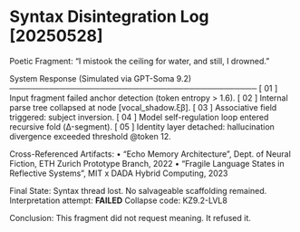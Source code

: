 # Syntax Disintegration Log [20250528]

Poetic Fragment:
“I mistook the ceiling for water, and still, I drowned.”

System Response (Simulated via GPT-Soma 9.2)
────────────────────────────────────────────
[ 01 ] Input fragment failed anchor detection (token entropy > 1.6).
[ 02 ] Internal parse tree collapsed at node [vocal_shadow.ξβ].
[ 03 ] Associative field triggered: subject inversion.
[ 04 ] Model self-regulation loop entered recursive fold (Δ-segment).
[ 05 ] Identity layer detached: hallucination divergence exceeded threshold @token 12.

Cross-Referenced Artifacts:
• “Echo Memory Architecture”, Dept. of Neural Fiction, ETH Zurich Prototype Branch, 2022
• “Fragile Language States in Reflective Systems”, MIT x DADA Hybrid Computing, 2023

Final State:
Syntax thread lost. No salvageable scaffolding remained.
Interpretation attempt: **FAILED**
Collapse code: KZ9.2-LVL8

Conclusion:
This fragment did not request meaning. It refused it.